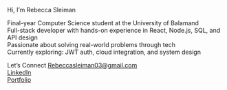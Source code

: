 Hi, I’m Rebecca Sleiman

 Final-year Computer Science student at the University of Balamand  
Full-stack developer with hands-on experience in React, Node.js, SQL, and API design  
Passionate about solving real-world problems through tech  
Currently exploring: JWT auth, cloud integration, and system design

 Let’s Connect
 Rebeccasleiman03@gmail.com  
 [LinkedIn](https://linkedin.com/in/your-profile)  
 [Portfolio](https://your-portfolio-link.com)  
